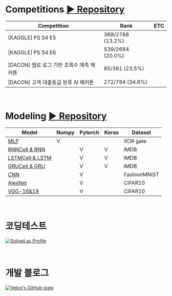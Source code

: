 # Competitions  [▶ Repository](https://github.com/Xenrose/Competitions)
|Competition|Rank|ETC|
|--|--|--|
|[KAGGLE] PS S4 E5|369/2788 (13.2%)||
|[KAGGLE] PS S4 E6|539/2684 (20.0%)||
|[DACON] 웹로 로그 기반 조회수 예측 해커톤|85/361 (23.5%)|
|[DACON] 고객 대출등급 분류 AI 해커톤|272/784 (34.6%)|

<br>

# Modeling [▶ Repository](https://github.com/Xenrose/Simple-Model)
|Model|Numpy|Pytorch|Keras|Dataset|
|--|--|--|--|--|
|[MLP](https://github.com/Xenrose/Simple-Model/tree/main/MLP)|V|||XOR gate|
|[RNNCell & RNN](https://github.com/Xenrose/Simple-Model/tree/main/RNN)||V|V|IMDB|
|[LSTMCell & LSTM](https://github.com/Xenrose/Simple-Model/tree/main/LSTM)||V|V|IMDB|
|[GRUCell & GRU](https://github.com/Xenrose/Simple-Model/tree/main/GRU)||V|V|IMDB|
|[CNN](https://github.com/Xenrose/Simple-Model/tree/main/CNN)||V||FashionMNIST| 
|[AlexNet](https://github.com/Xenrose/Simple-Model/tree/main/AlexNet)||V||CIFAR10| 
|[VGG-16&19](https://github.com/Xenrose/Simple-Model/tree/main/VGG-16%2619)||V||CIFAR10| 

<br>


# 코딩테스트
[![Solved.ac Profile](http://mazassumnida.wtf/api/v2/generate_badge?boj=penrose)](https://solved.ac/penrose/)

<br>

# 개발 블로그
[![Velog's GitHub stats](https://velog-readme-stats.vercel.app/api?name=xenrose)](https://velog.io/@xenrose)

